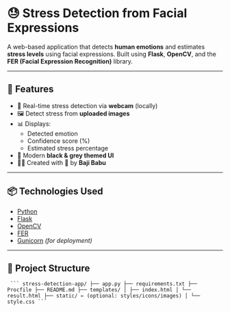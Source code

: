 # 😓 Stress Detection from Facial Expressions

A web-based application that detects **human emotions** and estimates **stress levels** using facial expressions. Built using **Flask**, **OpenCV**, and the **FER (Facial Expression Recognition)** library.

---

## 🚀 Features

- 🎥 Real-time stress detection via **webcam** (locally)
- 🖼️ Detect stress from **uploaded images**
- 📊 Displays:
  - Detected emotion
  - Confidence score (%)
  - Estimated stress percentage
- 🎨 Modern **black & grey themed UI**
- 👨‍💻 Created with 💙 by **Baji Babu**

---

## 📦 Technologies Used

- [Python](https://www.python.org/)
- [Flask](https://flask.palletsprojects.com/)
- [OpenCV](https://opencv.org/)
- [FER](https://github.com/justinshenk/fer)
- [Gunicorn](https://gunicorn.org/) *(for deployment)*

---

## 📁 Project Structure

<pre><code> ``` stress-detection-app/ ├── app.py ├── requirements.txt ├── Procfile ├── README.md ├── templates/ │ ├── index.html │ └── result.html ├── static/ ← (optional: styles/icons/images) │ └── style.css ``` </code></pre>
